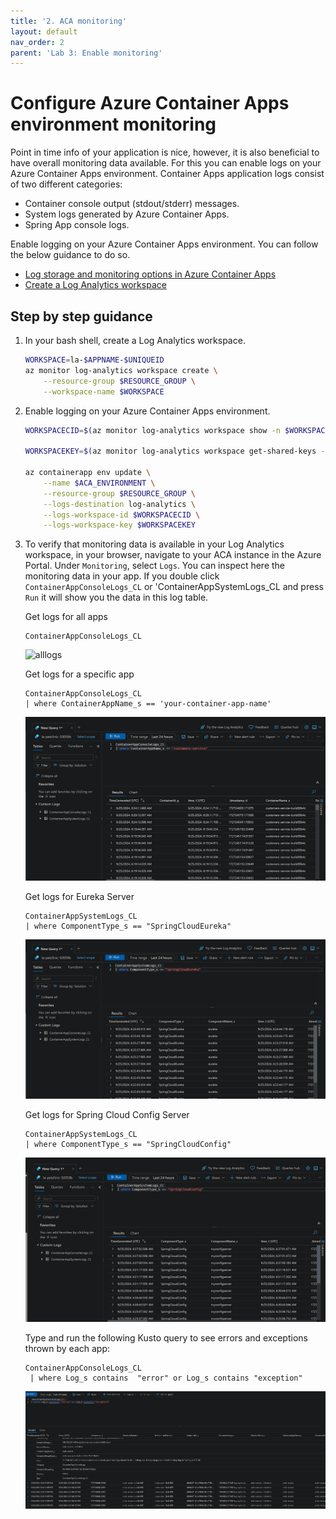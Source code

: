 ```yaml
---
title: '2. ACA monitoring'
layout: default
nav_order: 2
parent: 'Lab 3: Enable monitoring'
---
```


# Configure Azure Container Apps environment monitoring

Point in time info of your application is nice, however, it is also beneficial to have overall monitoring data available. For this you can enable logs on your Azure Container Apps environment. Container Apps application logs consist of two different categories:

- Container console output (stdout/stderr) messages.
- System logs generated by Azure Container Apps.
- Spring App console logs.

Enable logging on your Azure Container Apps environment. You can follow the below guidance to do so.

- [Log storage and monitoring options in Azure Container Apps](https://learn.microsoft.com/azure/container-apps/log-options)
- [Create a Log Analytics workspace](https://learn.microsoft.com/azure/azure-monitor/logs/quick-create-workspace?tabs=azure-cli)

## Step by step guidance

1. In your bash shell, create a Log Analytics workspace.
 
   ```bash
   WORKSPACE=la-$APPNAME-$UNIQUEID
   az monitor log-analytics workspace create \
       --resource-group $RESOURCE_GROUP \
       --workspace-name $WORKSPACE   
   ```

1. Enable logging on your Azure Container Apps environment.

   ```bash
   WORKSPACECID=$(az monitor log-analytics workspace show -n $WORKSPACE -g $RESOURCE_GROUP --query customerId -o tsv)

   WORKSPACEKEY=$(az monitor log-analytics workspace get-shared-keys -n $WORKSPACE -g $RESOURCE_GROUP --query primarySharedKey -o tsv)

   az containerapp env update \
       --name $ACA_ENVIRONMENT \
       --resource-group $RESOURCE_GROUP \
       --logs-destination log-analytics \
       --logs-workspace-id $WORKSPACECID \
       --logs-workspace-key $WORKSPACEKEY   
   ```

1. To verify that monitoring data is available in your Log Analytics workspace, in your browser, navigate to your ACA instance in the Azure Portal. Under `Monitoring`, select `Logs`. You can inspect here the monitoring data in your app. If you double click `ContainerAppConsoleLogs_CL` or 'ContainerAppSystemLogs_CL and press `Run` it will show you the data in this log table.

    Get logs for all apps

    ```query
    ContainerAppConsoleLogs_CL
    ```
    ![alllogs](../../images/customers-service-logs.png)

   Get logs for a specific app

    ```query
    ContainerAppConsoleLogs_CL
   | where ContainerAppName_s == 'your-container-app-name'
    ```
    ![logs](../../images/customerserviceapplog.png)

   Get logs for Eureka Server

    ```query
    ContainerAppSystemLogs_CL 
    | where ComponentType_s == "SpringCloudEureka"
    ```
    ![logs](../../images/Eurekaconsolelog.png)

   Get logs for Spring Cloud Config Server

    ```query
    ContainerAppSystemLogs_CL 
    | where ComponentType_s == "SpringCloudConfig"
    ```
    ![logs](../../images/CloudConfiglog.png)

   Type and run the following Kusto query to see errors and exceptions thrown by each app:

    ```query
    ContainerAppConsoleLogs_CL 
     | where Log_s contains  "error" or Log_s contains "exception"
    ```
    ![logs](../../images/exception.png)
